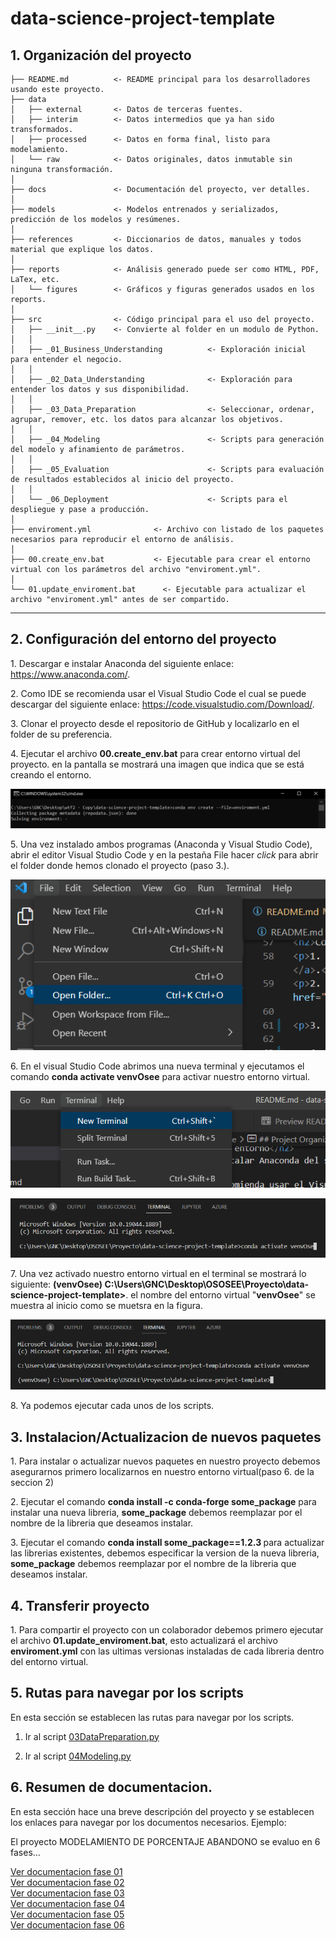 data-science-project-template
==============================

 <h2>1. Organización del proyecto </h2>

    ├── README.md          <- README principal para los desarrolladores usando este proyecto.
    ├── data
    │   ├── external       <- Datos de terceras fuentes.
    │   ├── interim        <- Datos intermedios que ya han sido transformados.
    │   ├── processed      <- Datos en forma final, listo para modelamiento.
    │   └── raw            <- Datos originales, datos inmutable sin ninguna transformación.
    │
    ├── docs               <- Documentación del proyecto, ver detalles.
    │
    ├── models             <- Modelos entrenados y serializados, predicción de los modelos y resúmenes.
    │
    ├── references         <- Diccionarios de datos, manuales y todos material que explique los datos.
    │
    ├── reports            <- Análisis generado puede ser como HTML, PDF, LaTex, etc.
    │   └── figures        <- Gráficos y figuras generados usados en los reports.
    │
    ├── src                <- Código principal para el uso del proyecto.
    │   ├── __init__.py    <- Convierte al folder en un modulo de Python.
    │   │
    │   ├── _01_Business_Understanding          <- Exploración inicial para entender el negocio.
    │   │
    │   ├── _02_Data_Understanding              <- Exploración para entender los datos y sus disponibilidad.
    │   │
    │   ├── _03_Data_Preparation                <- Seleccionar, ordenar, agrupar, remover, etc. los datos para alcanzar los objetivos.
    │   │
    │   ├── _04_Modeling                        <- Scripts para generación del modelo y afinamiento de parámetros.
    │   │
    │   ├── _05_Evaluation                      <- Scripts para evaluación de resultados establecidos al inicio del proyecto.
    │   │
    │   └── _06_Deployment                      <- Scripts para el despliegue y pase a producción.
    │   
    ├── enviroment.yml              <- Archivo con listado de los paquetes necesarios para reproducir el entorno de análisis.
    │
    ├── 00.create_env.bat           <- Ejecutable para crear el entorno virtual con los parámetros del archivo "enviroment.yml".
    │
    └── 01.update_enviroment.bat      <- Ejecutable para actualizar el archivo "enviroment.yml" antes de ser compartido.

--------
<h2>2. Configuración del entorno del proyecto</h2>

<p>1. Descargar e instalar Anaconda del siguiente enlace: <a target="_blank" href="https://www.anaconda.com">https://www.anaconda.com/</a>.</p>
<p>2. Como IDE se recomienda usar el Visual Studio Code el cual se puede descargar del siguiente enlace: <a target="_blank" href="https://code.visualstudio.com/Download">https://code.visualstudio.com/Download/</a>.</p>

<p>3. Clonar el proyecto desde el repositorio de GitHub y localizarlo en el folder de su preferencia.</p>

<p>4. Ejecutar el archivo <b>00.create_env.bat</b> para crear entorno virtual del proyecto. en la pantalla se mostrará una imagen que indica que se está creando el entorno.</p>

![Creando env](references/imagenes/creando2.PNG)

<p>5. Una vez instalado ambos programas (Anaconda y Visual Studio Code), abrir el editor Visual Studio Code y en la pestaña File hacer <i>click</i> para abrir el folder donde hemos clonado el proyecto (paso 3.).</p>

![Abrir Folder](references/imagenes/OpenFolder.PNG)

<p>6. En el visual Studio Code abrimos una nueva terminal y ejecutamos el comando <b>conda activate venvOsee</b> para activar nuestro entorno virtual.</p>

![Abrir Terminal](references/imagenes/OpenTerminal.PNG)

![Activar entorno virtual](references/imagenes/activateEnv.PNG)

<p>7. Una vez activado nuestro entorno virtual en el terminal se mostrará lo siguiente: <b>(venvOsee) C:\Users\GNC\Desktop\OSOSEE\Proyecto\data-science-project-template></b>. el nombre del entorno virtual "<b>venvOsee</b>" se muestra al inicio como se muetsra en la figura.</p>

![Check](references/imagenes/checkEnv.PNG)

<p>8. Ya podemos ejecutar cada unos de los scripts.</p>

<h2>3. Instalacion/Actualizacion de nuevos paquetes</h2>

<p>1. Para instalar o actualizar nuevos paquetes en nuestro proyecto debemos asegurarnos primero localizarnos en nuestro entorno virtual(paso 6. de la seccion 2)</p>

<p>2. Ejecutar el comando <b>conda install -c conda-forge some_package</b> para instalar una nueva libreria, <b>some_package</b> debemos reemplazar por el nombre de la libreria que deseamos instalar.</p>

<p>3. Ejecutar el comando <b>conda install some_package==1.2.3 </b> para actualizar las librerias existentes, debemos especificar la version de la nueva libreria, <b>some_package</b> debemos reemplazar por el nombre de la libreria que deseamos instalar.</p>

<h2>4. Transferir proyecto</h2>

<p>1. Para compartir el proyecto con un colaborador debemos primero ejecutar el archivo <b>01.update_enviroment.bat</b>, esto actualizará el archivo <b>enviroment.yml</b> con las ultimas versionas instaladas de cada libreria dentro del entorno virtual.</p>

<h2>5. Rutas para navegar por los scripts </h2>

<p>En esta sección se establecen las rutas para navegar por los scripts.</p>

1. Ir al script [03DataPreparation.py](src/_03_Data_Preparation/03DataPreparation.py)

2. Ir al script  [04Modeling.py](src/_04_Modeling/04Modeling.py)

<h2>6. Resumen de documentacion. </h2>

<p>En esta sección hace una breve descripción del proyecto y se establecen los enlaces para navegar por los documentos necesarios. Ejemplo:</p>

<p>El proyecto MODELAMIENTO DE PORCENTAJE ABANDONO se evaluo en 6 fases...</p>

[Ver documentacion fase 01](docs/README01.md) \
[Ver documentacion fase 02](docs/README02.md) \
[Ver documentacion fase 03](docs/README03.md) \
[Ver documentacion fase 04](docs/README04.md) \
[Ver documentacion fase 05](docs/README05.md) \
[Ver documentacion fase 06](docs/README06.md)
